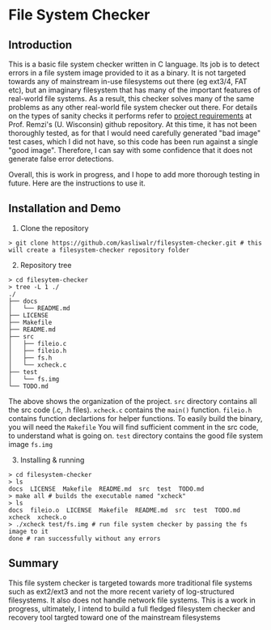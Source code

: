 # File System Checker

## Introduction

This is a basic file system checker written in C language. Its job is to detect errors in a file system image provided to it as a binary. It is not targeted towards any of mainstream in-use filesystems out there (eg ext3/4, FAT etc), but an imaginary filesystem that has many of the important features of real-world file systems. As a result, this checker solves many of the same problems as any other real-world file system checker out there. For details on the types of sanity checks it performs refer to [project requirements](https://github.com/kasliwalr/intro_os_course/tree/master/project_assignments/p5/filesystems-checker) at Prof. Remzi's (U. Wisconsin) github repository. At this time, it has not been thoroughly tested, as for that I would need carefully generated "bad image" test cases, which I did not have, so this code has been run against a single "good image". Therefore, I can say with some confidence that it does not generate false error detections.  

Overall, this is work in progress, and I hope to add more thorough testing in future. Here are the instructions to use it.



## Installation and Demo


1. Clone the repository

```
> git clone https://github.com/kasliwalr/filesystem-checker.git # this will create a filesystem-checker repository folder
```


2. Repository tree

```
> cd filesytem-checker
> tree -L 1 ./
./
├── docs
│   └── README.md
├── LICENSE
├── Makefile
├── README.md
├── src
│   ├── fileio.c
│   ├── fileio.h
│   ├── fs.h
│   └── xcheck.c
├── test
│   └── fs.img
└── TODO.md
```

The above shows the organization of the project. `src` directory contains all the src code (.c, .h files). `xcheck.c` contains the `main()` function. `fileio.h` contains function declartions for helper functions. To easily build the binary, you will need the `Makefile`
You will find sufficient comment in the src code, to understand what is going on. `test` directory contains the good file system image `fs.img`

3. Installing & running

```
> cd filesystem-checker
> ls 
docs  LICENSE  Makefile  README.md  src  test  TODO.md
> make all # builds the executable named "xcheck"
> ls
docs  fileio.o  LICENSE  Makefile  README.md  src  test  TODO.md  xcheck  xcheck.o
> ./xcheck test/fs.img # run file system checker by passing the fs image to it
done # ran successfully without any errors
```

## Summary

This file system checker is targeted towards more traditional file systems such as ext2/ext3 and not the more recent variety of log-structured filesystems. It also does not handle network file systems. This is a work in progress, ultimately, I intend to build a full fledged filesystem checker and recovery tool targted toward one of the mainstream filesystems



